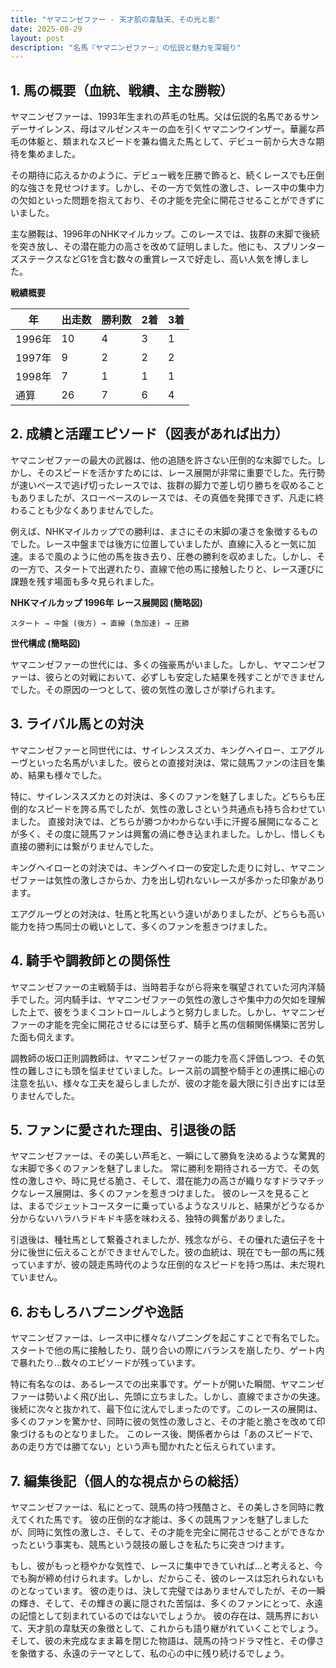 ```yaml
---
title: "ヤマニンゼファー - 天才肌の韋駄天、その光と影"
date: 2025-08-29
layout: post
description: "名馬『ヤマニンゼファー』の伝説と魅力を深堀り"
---
```


## 1. 馬の概要（血統、戦績、主な勝鞍）

ヤマニンゼファーは、1993年生まれの芦毛の牡馬。父は伝説的名馬であるサンデーサイレンス、母はマルゼンスキーの血を引くヤマニンウインザー。華麗な芦毛の体躯と、類まれなスピードを兼ね備えた馬として、デビュー前から大きな期待を集めました。  

その期待に応えるかのように、デビュー戦を圧勝で飾ると、続くレースでも圧倒的な強さを見せつけます。しかし、その一方で気性の激しさ、レース中の集中力の欠如といった問題を抱えており、その才能を完全に開花させることができずにいました。

主な勝鞍は、1996年のNHKマイルカップ。このレースでは、抜群の末脚で後続を突き放し、その潜在能力の高さを改めて証明しました。他にも、スプリンターズステークスなどG1を含む数々の重賞レースで好走し、高い人気を博しました。

**戦績概要**

| 年 | 出走数 | 勝利数 | 2着 | 3着 |
|---|---|---|---|---|
| 1996年 | 10 | 4 | 3 | 1 |
| 1997年 | 9 | 2 | 2 | 2 |
| 1998年 | 7 | 1 | 1 | 1 |
| 通算 | 26 | 7 | 6 | 4 |


## 2. 成績と活躍エピソード（図表があれば出力）

ヤマニンゼファーの最大の武器は、他の追随を許さない圧倒的な末脚でした。しかし、そのスピードを活かすためには、レース展開が非常に重要でした。先行勢が速いペースで逃げ切ったレースでは、抜群の脚力で差し切り勝ちを収めることもありましたが、スローペースのレースでは、その真価を発揮できず、凡走に終わることも少なくありませんでした。

例えば、NHKマイルカップでの勝利は、まさにその末脚の凄さを象徴するものでした。レース中盤までは後方に位置していましたが、直線に入ると一気に加速。まるで風のように他の馬を抜き去り、圧巻の勝利を収めました。しかし、その一方で、スタートで出遅れたり、直線で他の馬に接触したりと、レース運びに課題を残す場面も多々見られました。

**NHKマイルカップ 1996年 レース展開図 (簡略図)**

```
スタート → 中盤 (後方) → 直線 (急加速) → 圧勝
```

**世代構成 (簡略図)**

ヤマニンゼファーの世代には、多くの強豪馬がいました。しかし、ヤマニンゼファーは、彼らとの対戦において、必ずしも安定した結果を残すことができませんでした。その原因の一つとして、彼の気性の激しさが挙げられます。


## 3. ライバル馬との対決

ヤマニンゼファーと同世代には、サイレンススズカ、キングヘイロー、エアグルーヴといった名馬がいました。彼らとの直接対決は、常に競馬ファンの注目を集め、結果も様々でした。

特に、サイレンススズカとの対決は、多くのファンを魅了しました。どちらも圧倒的なスピードを誇る馬でしたが、気性の激しさという共通点も持ち合わせていました。  直接対決では、どちらが勝つかわからない手に汗握る展開になることが多く、その度に競馬ファンは興奮の渦に巻き込まれました。しかし、惜しくも直接の勝利には繋がりませんでした。

キングヘイローとの対決では、キングヘイローの安定した走りに対し、ヤマニンゼファーは気性の激しさからか、力を出し切れないレースが多かった印象があります。

エアグルーヴとの対決は、牡馬と牝馬という違いがありましたが、どちらも高い能力を持つ馬同士の戦いとして、多くのファンを惹きつけました。


## 4. 騎手や調教師との関係性

ヤマニンゼファーの主戦騎手は、当時若手ながら将来を嘱望されていた河内洋騎手でした。河内騎手は、ヤマニンゼファーの気性の激しさや集中力の欠如を理解した上で、彼をうまくコントロールしようと努力しました。しかし、ヤマニンゼファーの才能を完全に開花させるには至らず、騎手と馬の信頼関係構築に苦労した面も伺えます。

調教師の坂口正則調教師は、ヤマニンゼファーの能力を高く評価しつつ、その気性の難しさにも頭を悩ませていました。レース前の調整や騎手との連携に細心の注意を払い、様々な工夫を凝らしましたが、彼の才能を最大限に引き出すには至りませんでした。


## 5. ファンに愛された理由、引退後の話

ヤマニンゼファーは、その美しい芦毛と、一瞬にして勝負を決めるような驚異的な末脚で多くのファンを魅了しました。  常に勝利を期待される一方で、その気性の激しさや、時に見せる脆さ、そして、潜在能力の高さが織りなすドラマチックなレース展開は、多くのファンを惹きつけました。  彼のレースを見ることは、まるでジェットコースターに乗っているようなスリルと、結果がどうなるか分からないハラハラドキドキ感を味わえる、独特の興奮がありました。

引退後は、種牡馬として繋養されましたが、残念ながら、その優れた遺伝子を十分に後世に伝えることができませんでした。彼の血統は、現在でも一部の馬に残っていますが、彼の競走馬時代のような圧倒的なスピードを持つ馬は、未だ現れていません。


## 6. おもしろハプニングや逸話

ヤマニンゼファーは、レース中に様々なハプニングを起こすことで有名でした。スタートで他の馬に接触したり、競り合いの際にバランスを崩したり、ゲート内で暴れたり…数々のエピソードが残っています。

特に有名なのは、あるレースでの出来事です。ゲートが開いた瞬間、ヤマニンゼファーは勢いよく飛び出し、先頭に立ちました。しかし、直線でまさかの失速。後続に次々と抜かれて、最下位に沈んでしまったのです。このレースの展開は、多くのファンを驚かせ、同時に彼の気性の激しさと、その才能と脆さを改めて印象づけるものとなりました。  このレース後、関係者からは「あのスピードで、あの走り方では勝てない」という声も聞かれたと伝えられています。


## 7. 編集後記（個人的な視点からの総括）

ヤマニンゼファーは、私にとって、競馬の持つ残酷さと、その美しさを同時に教えてくれた馬です。  彼の圧倒的な才能は、多くの競馬ファンを魅了しましたが、同時に気性の激しさ、そして、その才能を完全に開花させることができなかったという事実も、競馬という競技の厳しさを私たちに突きつけます。

もし、彼がもっと穏やかな気性で、レースに集中できていれば…と考えると、今でも胸が締め付けられます。しかし、だからこそ、彼のレースは忘れられないものとなっています。  彼の走りは、決して完璧ではありませんでしたが、その一瞬の輝き、そして、その輝きの裏に隠された苦悩は、多くのファンにとって、永遠の記憶として刻まれているのではないでしょうか。  彼の存在は、競馬界において、天才肌の韋駄天の象徴として、これからも語り継がれていくことでしょう。  そして、彼の未完成なまま幕を閉じた物語は、競馬の持つドラマ性と、その儚さを象徴する、永遠のテーマとして、私の心の中に残り続けるでしょう。
